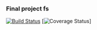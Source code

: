 ### Final project fs
[![Build Status](https://travis-ci.com/vashenko49/final-project-fs.svg?branch=master)](https://travis-ci.com/vashenko49/final-project-fs)
[![Coverage Status](https://coveralls.io/repos/github/vashenko49/final-project-fs/badge.svg?branch=master)]

